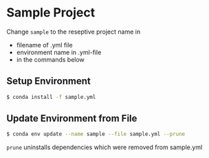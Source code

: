 # Sample Project
Change `sample` to the reseptive project name in
* filename of .yml file
* environment name in .yml-file
* in the commands below
## Setup Environment
```sh
$ conda install -f sample.yml
```
## Update Environment from File
```sh
$ conda env update --name sample --file sample.yml --prune
```
`prune` uninstalls dependencies which were removed from sample.yml